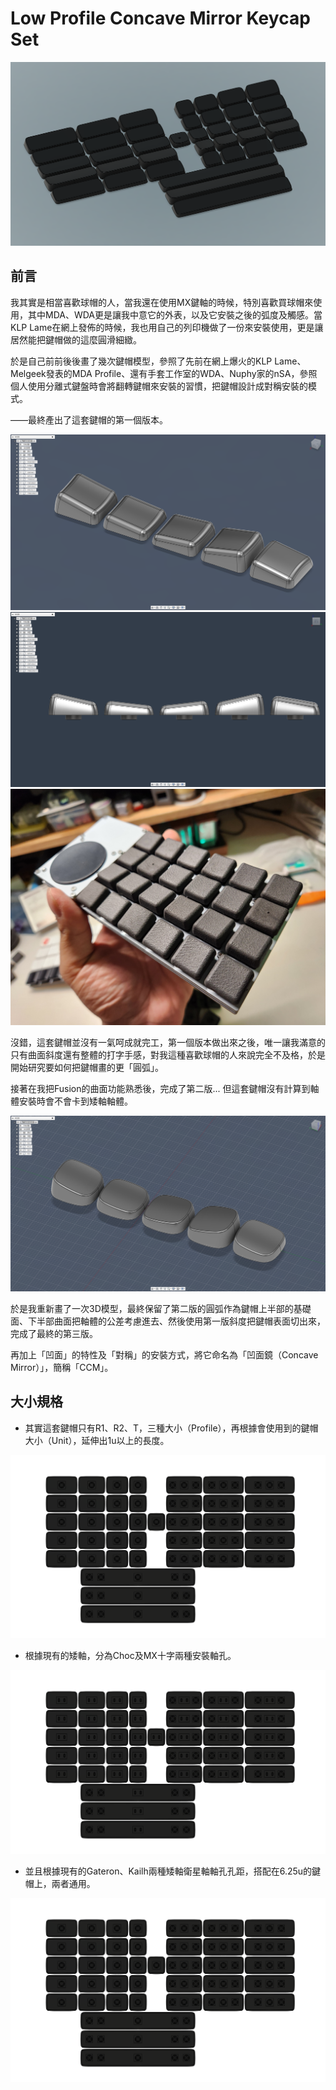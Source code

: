 # Low Profile Concave Mirror Keycap Set

![intro](info/intro.png)

## 前言

我其實是相當喜歡球帽的人，當我還在使用MX鍵軸的時候，特別喜歡買球帽來使用，其中MDA、WDA更是讓我中意它的外表，以及它安裝之後的弧度及觸感。當KLP Lame在網上發佈的時候，我也用自己的列印機做了一份來安裝使用，更是讓居然能把鍵帽做的這麼圓滑細緻。

於是自己前前後後畫了幾次鍵帽模型，參照了先前在網上爆火的KLP Lame、Melgeek發表的MDA Profile、還有手套工作室的WDA、Nuphy家的nSA，參照個人使用分離式鍵盤時會將翻轉鍵帽來安裝的習慣，把鍵帽設計成對稱安裝的模式。

——最終產出了這套鍵帽的第一個版本。

![wSA](info/info0.png)
![wSA](info/info1.png)
![info2](info/info2.jpg)

沒錯，這套鍵帽並沒有一氣呵成就完工，第一個版本做出來之後，唯一讓我滿意的只有曲面斜度還有整體的打字手感，對我這種喜歡球帽的人來說完全不及格，於是開始研究要如何把鍵帽畫的更「圓弧」。

接著在我把Fusion的曲面功能熟悉後，完成了第二版... 但這套鍵帽沒有計算到軸體安裝時會不會卡到矮軸軸體。

![info3](info/info3.png)

於是我重新畫了一次3D模型，最終保留了第二版的圓弧作為鍵帽上半部的基礎面、下半部曲面把軸體的公差考慮進去、然後使用第一版斜度把鍵帽表面切出來，完成了最終的第三版。

再加上「凹面」的特性及「對稱」的安裝方式，將它命名為「凹面鏡（Concave Mirror）」，簡稱「CCM」。

## 大小規格

- 其實這套鍵帽只有R1、R2、T，三種大小（Profile），再根據會使用到的鍵帽大小（Unit），延伸出1u以上的長度。

![intro2](info/intro2.png)

- 根據現有的矮軸，分為Choc及MX十字兩種安裝軸孔。

![intro3](info/intro3.png)

- 並且根據現有的Gateron、Kailh兩種矮軸衛星軸軸孔孔距，搭配在6.25u的鍵帽上，兩者通用。

![intro4](info/intro4.png)